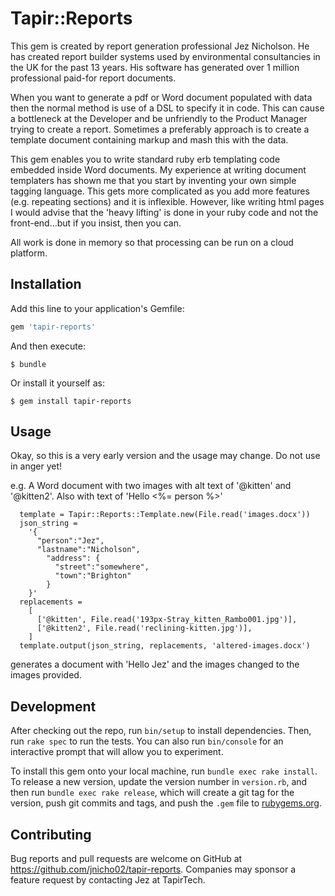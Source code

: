 # Tapir::Reports

This gem is created by report generation professional Jez Nicholson. He has created report builder systems used by environmental consultancies in the UK for the past 13 years. His software has generated over 1 million professional paid-for report documents.

When you want to generate a pdf or Word document populated with data then the normal method is use of a DSL to specify it in code. This can cause a bottleneck at the Developer and be unfriendly to the Product Manager trying to create a report. Sometimes a preferably approach is to create a template document containing markup and mash this with the data.

This gem enables you to write standard ruby erb templating code embedded inside Word documents. My experience at writing document templaters has shown me that you start by inventing your own simple tagging language. This gets more complicated as you add more features (e.g. repeating sections) and it is inflexible. However, like writing html pages I would advise that the 'heavy lifting' is done in your ruby code and not the front-end...but if you insist, then you can.

All work is done in memory so that processing can be run on a cloud platform.

## Installation

Add this line to your application's Gemfile:

```ruby
gem 'tapir-reports'
```

And then execute:

    $ bundle

Or install it yourself as:

    $ gem install tapir-reports

## Usage

Okay, so this is a very early version and the usage may change. Do not use in anger yet!

e.g. A Word document with two images with alt text of '@kitten' and '@kitten2'. Also with text of 'Hello <%= person %>'

```
  template = Tapir::Reports::Template.new(File.read('images.docx'))
  json_string =
    '{
      "person":"Jez",
      "lastname":"Nicholson",
        "address": {
          "street":"somewhere",
          "town":"Brighton"
        }
    }'
  replacements =
    [
      ['@kitten', File.read('193px-Stray_kitten_Rambo001.jpg')],
      ['@kitten2', File.read('reclining-kitten.jpg')],
    ]
  template.output(json_string, replacements, 'altered-images.docx')
```
generates a document with 'Hello Jez' and the images changed to the images provided.

## Development

After checking out the repo, run `bin/setup` to install dependencies. Then, run `rake spec` to run the tests. You can also run `bin/console` for an interactive prompt that will allow you to experiment.

To install this gem onto your local machine, run `bundle exec rake install`. To release a new version, update the version number in `version.rb`, and then run `bundle exec rake release`, which will create a git tag for the version, push git commits and tags, and push the `.gem` file to [rubygems.org](https://rubygems.org).

## Contributing

Bug reports and pull requests are welcome on GitHub at https://github.com/jnicho02/tapir-reports. Companies may sponsor a feature request by contacting Jez at TapirTech.
